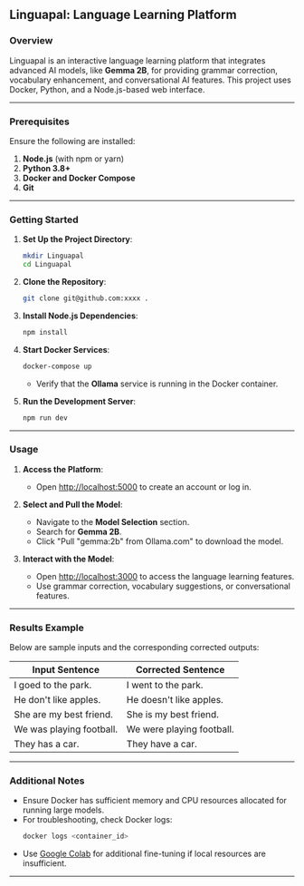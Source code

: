 ## Linguapal: Language Learning Platform

### **Overview**
Linguapal is an interactive language learning platform that integrates advanced AI models, like **Gemma 2B**, for providing grammar correction, vocabulary enhancement, and conversational AI features. This project uses Docker, Python, and a Node.js-based web interface.

---

### **Prerequisites**
Ensure the following are installed:

1. **Node.js** (with npm or yarn)
2. **Python 3.8+**
3. **Docker and Docker Compose**
4. **Git**

---

### **Getting Started**

1. **Set Up the Project Directory**:
   ```bash
   mkdir Linguapal
   cd Linguapal
   ```

2. **Clone the Repository**:
   ```bash
   git clone git@github.com:xxxx .
   ```

3. **Install Node.js Dependencies**:
   ```bash
   npm install
   ```

4. **Start Docker Services**:
   ```bash
   docker-compose up
   ```

   - Verify that the **Ollama** service is running in the Docker container.

5. **Run the Development Server**:
   ```bash
   npm run dev
   ```

---

### **Usage**

1. **Access the Platform**:
   - Open [http://localhost:5000](http://localhost:5000) to create an account or log in.

2. **Select and Pull the Model**:
   - Navigate to the **Model Selection** section.
   - Search for **Gemma 2B**.
   - Click "Pull \"gemma:2b\" from Ollama.com" to download the model.

3. **Interact with the Model**:
   - Open [http://localhost:3000](http://localhost:3000) to access the language learning features.
   - Use grammar correction, vocabulary suggestions, or conversational features.

---

### **Results Example**
Below are sample inputs and the corresponding corrected outputs:

| **Input Sentence**           | **Corrected Sentence**         |
|-------------------------------|---------------------------------|
| I goed to the park.           | I went to the park.            |
| He don't like apples.         | He doesn't like apples.        |
| She are my best friend.       | She is my best friend.         |
| We was playing football.      | We were playing football.      |
| They has a car.               | They have a car.               |

---

### **Additional Notes**
- Ensure Docker has sufficient memory and CPU resources allocated for running large models.
- For troubleshooting, check Docker logs:
  ```bash
  docker logs <container_id>
  ```
- Use [Google Colab](https://colab.research.google.com/) for additional fine-tuning if local resources are insufficient.

---
